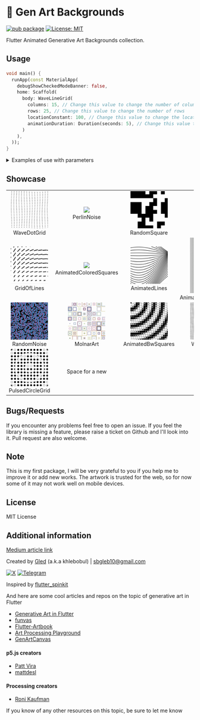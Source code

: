# 🎨 Gen Art Backgrounds

[![pub package](https://img.shields.io/pub/v/gen_art_bg.svg)](https://pub.dartlang.org/packages/gen_art_bg) [![License: MIT](https://img.shields.io/badge/License-MIT-yellow.svg)](https://opensource.org/licenses/MIT)

Flutter Animated Generative Art Backgrounds collection.

## Usage

```dart
void main() {
  runApp(const MaterialApp(
    debugShowCheckedModeBanner: false,
    home: Scaffold(
      body: WaveLineGrid(
        columns: 15, // Change this value to change the number of columns
        rows: 25, // Change this value to change the number of rows
        locationConstant: 100, // Change this value to change the location
        animationDuration: Duration(seconds: 5), // Change this value to change the animation duration
      )
    ),
  ));
}
```

<details><summary>Examples of use with parameters</summary>
  
   ##### AnimatedBWSquares and AnimatedColoredSquares

  ```dart
  AnimatedBWSquares(
          squareCount: 40, // Number of squares
          animationDuration: 10, // Duration of the animation
          margin: 0, // Margin around the canvas
          strokeWidth: 1.5, // Stroke width of the squares
        ),
  ```

  ##### AnimatedLinesGradient

  ```dart
  AnimatedLinesGradient(
          animationDuration: 5, // Duration of the animation
        ),
  ```

  ##### AnimatedLines

  ```dart
  AnimatedLines(
          numberOfLines: 30, // Number of lines
          lineLength: 200, // Length of each line
          lineColor: Colors.black, // Color of each line
          strokeWidth: 3, // Stroke width of each line
          animationDuration: 10, // Duration of the animation
        ),
  ```

  ##### GridOfLines

  ```dart
  GridOfLines(
          animationDuration: 5, // Animation duration in seconds
          gridSize: 10, // Number of lines in the grid
          strokeWidth: 0.015, // Stroke width of the lines
          color: Colors.black, // Color of the lines
        ),
  ```

  ##### MolnarArt

  ```dart
  MolnarArt(
          rows: 8, // Number of rows
          cols: 8, // Number of columns
          n: 12, // Code
          colSeq: [
            Color(0xFFC4951B),
            Color(0xFF9E3C52),
            Color(0xFF1D6383),
            Color(0xFF19315B),
            Color(0xFF0D1280),
            Color(0xFFADD27D),
            Color(0xFFBD1528),
            Color(0xFF0D4D89),
            Color(0xFFAC4075),
            Color(0xFFAB933C),
            Color(0xFF7EB741),
            Color(0xFF1C2266),
          ],
        ),

  ```

  The parameter `n` in the `MolnarArt` function is responsible for the number of bits in the binary code that is generated for each grid cell. This binary code is used to define the pattern structure in each cell. More specifically, each bit in this binary code indicates whether a particular layer of the pattern should be mapped or not.
  For example, if `n` in is 12, a random 12-bit binary code is generated for each grid cell. Each bit of this code represents a different layer of the pattern. If a bit is set to 1, the corresponding pattern layer will be displayed in that cell, and if the bit is 0, the layer will not be displayed.

  ##### PerlinNoise

  ``` dart
  PerlinNoise(
          width: 40, // width
          height: 40, // height
          frequency: 5, // frequency
        ),
  ```

  ##### PulsedCircleGrid

  ``` dart
  PulsedCircleGrid(
          cellSize: 36, // Size of each grid cell
          marginSize: 72, // Margin around the grid 
          circleDiameter: 27, // Diameter of circles
          animationDuration: Duration(seconds: 5), // Animation duration
          numberOfRowsColumns: 12, // Number of rows and columns in the grid
        ),
  ```

  ##### RandomNoise

  ```dart
  RandomNoise(
          duration: Duration(seconds: 10), // Duration of animation
          dotSize: 13, // Size of dots
          dotSpacing: 11, // Spacing between dots
        ),
  ```

  ##### RandomSquare

  ```dart
  RandomSquare(
          gridSize: 10, // Change this value to change the grid size
          updateInterval: Duration(seconds: 1), // Change this value to change the update interval
        ),
  ```

  ##### SpiralWave

  ```dart
  SpiralWave(
          size: 10, // Size of each circle
          k: 20, // Constant value for controlling wave effect
        ),
  ```

  ##### WaveDotGrid

  ```dart
  WaveDotGrid(
          columns: 15, // Number of columns
          rows: 25, // Number of rows
          locationConstant: 100, // Location constant
        ),
  ```

  ##### WaveLineGrid

  ```dart
  WaveLineGrid(
          columns: 15, // Number of columns in the grid
          rows: 25, // Number of rows in the grid
          locationConstant: 100, // Constant to adjust the location of the grid
          animationDuration:  Duration(seconds: 5), // Duration of the animation
        ),
  ```

  ##### CircleGrid

  ```dart
  CircleGrid(
    
  )
  ```

</details>

## Showcase

<table>
  <tr>
    <td align="center">
      <img src="https://github.com/khlebobul/gen_art_bg/raw/main/screenshots/wave_dot_grid.gif" width="100px">
      <br />
      WaveDotGrid
    </td>
    <td align="center">
      <img src="https://github.com/khlebobul/gen_art_bg/raw/main/screenshots/perlin_noise.gif" width="100px">
      <br />
      PerlinNoise
    </td>
    <td align="center">
      <img src="https://github.com/khlebobul/gen_art_bg/raw/main/screenshots/random_square.gif" width="100px">
      <br />
      RandomSquare
    </td>
    <td align="center">
      <img src="https://github.com/khlebobul/gen_art_bg/raw/main/screenshots/spiral_wave.gif" width="100px">
      <br />
      SpiralWave
    </td>
  </tr>
  <tr>
    <td align="center">
      <img src="https://github.com/khlebobul/gen_art_bg/raw/main/screenshots/grid_of_lines.gif" width="100px">
      <br />
      GridOfLines
    </td>
    <td align="center">
      <img src="https://github.com/khlebobul/gen_art_bg/raw/main/screenshots/animated_colored_squares.gif" width="100px">
      <br />
      AnimatedColoredSquares
    </td>
    <td align="center">
      <img src="https://github.com/khlebobul/gen_art_bg/raw/main/screenshots/animated_lines.gif" width="100px">
      <br />
      AnimatedLines
    </td>
    <td align="center">
      <img src="https://github.com/khlebobul/gen_art_bg/raw/main/screenshots/animated_lines_gradient.gif" width="100px">
      <br />
      AnimatedLinesGradient
    </td>
  </tr>
  <tr>
    <td align="center">
      <img src="https://github.com/khlebobul/gen_art_bg/raw/main/screenshots/random_noise.gif" width="100px">
      <br />
      RandomNoise
    </td>
    <td align="center">
      <img src="https://github.com/khlebobul/gen_art_bg/raw/main/screenshots/molnar_art.gif" width="100px">
      <br />
      MolnarArt
    </td>
    <td align="center">
      <img src="https://github.com/khlebobul/gen_art_bg/raw/main/screenshots/animated_bw_squares.gif" width="100px">
      <br />
      AnimatedBwSquares
    </td>
    <td align="center">
      <img src="https://github.com/khlebobul/gen_art_bg/raw/main/screenshots/wave_line_grid.gif" width="100px">
      <br />
      WaveLineGrid
    </td>
  </tr>
  <tr>
    <td align="center">
      <img src="https://github.com/khlebobul/gen_art_bg/raw/main/screenshots/pulsed_circle_grid.gif" width="100px">
      <br />
      PulsedCircleGrid
    </td>
    <td align="center">
      Space for a new 
    </td>
  </tr>
</table>

## Bugs/Requests

If you encounter any problems feel free to open an issue. If you feel the library is
missing a feature, please raise a ticket on Github and I'll look into it.
Pull request are also welcome.

## Note

This is my first package, I will be very grateful to you if you help me to improve it or add new works.
The artwork is trusted for the web, so for now some of it may not work well on mobile devices.

## License

MIT License

## Additional information

[Medium article link](https://medium.com/@khlebobul/adding-a-bit-of-generative-art-to-a-flutter-project-13b22dd4f274)

Created by [Gled](https://khlebobul.github.io/) (a.k.a khlebobul) | sbgleb10@gmail.com

[![X](https://img.shields.io/badge/X-000?style=for-the-badge&logo=x)](https://x.com/khlebobul) [![Telegram](https://img.shields.io/badge/Telegram-000?style=for-the-badge&logo=telegram&logoColor=2CA5E0)](https://t.me/khlebobul)

Inspired by [flutter_spinkit](https://pub.dev/packages/flutter_spinkit)

And here are some cool articles and repos on the topic of generative art in Flutter

- [Generative Art in Flutter](https://medium.com/flutter-community/generative-art-in-flutter-9e53701f7805)
- [funvas](https://github.com/creativecreatorormaybenot/funvas)
- [Flutter-Artbook](https://github.com/ikramhasan/Flutter-Artbook)
- [Art Processing Playground](https://github.com/deam91/art-playground)
- [GenArtCanvas](https://github.com/Roaa94/gen_art_canvas)

#### p5.js creators
- [Patt Vira](https://www.pattvira.com)
- [mattdesl](https://p5-demos.glitch.me)

#### Processing creators
- [Roni Kaufman](https://openprocessing.org/user/184331?view=sketches&o=48)


If you know of any other resources on this topic, be sure to let me know
